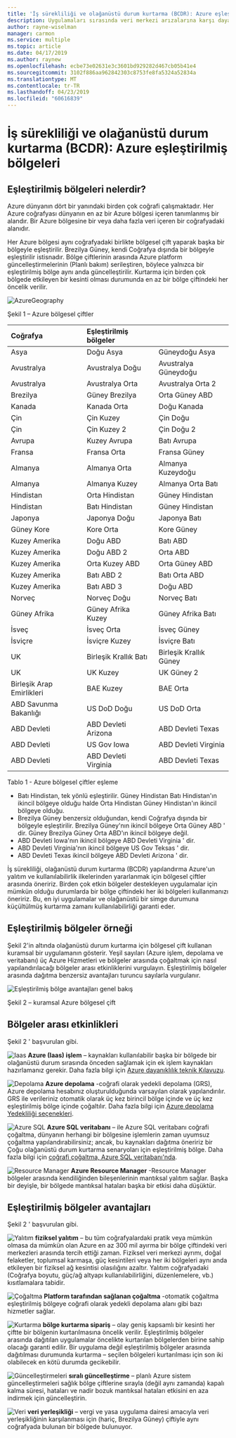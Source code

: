 ```yaml
---
title: 'İş sürekliliği ve olağanüstü durum kurtarma (BCDR): Azure eşleştirilmiş bölgeleri | Microsoft Docs'
description: Uygulamaları sırasında veri merkezi arızalarına karşı dayanıklı olmasını sağlamak için Azure bölgesel eşleme hakkında bilgi edinin.
author: rayne-wiselman
manager: carmon
ms.service: multiple
ms.topic: article
ms.date: 04/17/2019
ms.author: raynew
ms.openlocfilehash: ecbe73e02631e3c3601bd929282d467cb05b41e4
ms.sourcegitcommit: 3102f886aa962842303c8753fe8fa5324a52834a
ms.translationtype: MT
ms.contentlocale: tr-TR
ms.lasthandoff: 04/23/2019
ms.locfileid: "60616839"
---
```

# <a name="business-continuity-and-disaster-recovery-bcdr-azure-paired-regions"></a>İş sürekliliği ve olağanüstü durum kurtarma (BCDR): Azure eşleştirilmiş bölgeleri

## <a name="what-are-paired-regions"></a>Eşleştirilmiş bölgeleri nelerdir?

Azure dünyanın dört bir yanındaki birden çok coğrafi çalışmaktadır. Her Azure coğrafyası dünyanın en az bir Azure bölgesi içeren tanımlanmış bir alandır. Bir Azure bölgesine bir veya daha fazla veri içeren bir coğrafyadaki alanıdır.

Her Azure bölgesi aynı coğrafyadaki birlikte bölgesel çift yaparak başka bir bölgeyle eşleştirilir. Brezilya Güney, kendi Coğrafya dışında bir bölgeyle eşleştirilir istisnadır. Bölge çiftlerinin arasında Azure platform güncelleştirmelerinin (Planlı bakım) serileştiren, böylece yalnızca bir eşleştirilmiş bölge aynı anda güncelleştirilir. Kurtarma için birden çok bölgede etkileyen bir kesinti olması durumunda en az bir bölge çiftindeki her öncelik verilir.

![AzureGeography](./media/best-practices-availability-paired-regions/GeoRegionDataCenter.png)

Şekil 1 – Azure bölgesel çiftler

| Coğrafya | Eşleştirilmiş bölgeler |  |
|:--- |:--- |:--- |
| Asya |Doğu Asya |Güneydoğu Asya |
| Avustralya |Avustralya Doğu |Avustralya Güneydoğu |
| Avustralya |Avustralya Orta |Avustralya Orta 2 |
| Brezilya |Güney Brezilya |Orta Güney ABD |
| Kanada |Kanada Orta |Doğu Kanada |
| Çin |Çin Kuzey |Çin Doğu|
| Çin |Çin Kuzey 2 |Çin Doğu 2|
| Avrupa |Kuzey Avrupa |Batı Avrupa |
| Fransa |Fransa Orta|Fransa Güney|
| Almanya |Almanya Orta |Almanya Kuzeydoğu |
| Almanya |Almanya Kuzey | Almanya Orta Batı
| Hindistan |Orta Hindistan |Güney Hindistan |
| Hindistan |Batı Hindistan |Güney Hindistan |
| Japonya |Japonya Doğu |Japonya Batı |
| Güney Kore |Kore Orta |Kore Güney |
| Kuzey Amerika |Doğu ABD |Batı ABD |
| Kuzey Amerika |Doğu ABD 2 |Orta ABD |
| Kuzey Amerika |Orta Kuzey ABD |Orta Güney ABD |
| Kuzey Amerika |Batı ABD 2 |Batı Orta ABD 
| Kuzey Amerika |Batı ABD 3 |Doğu ABD
| Norveç |Norveç Doğu |Norveç Batı
| Güney Afrika | Güney Afrika Kuzey | Güney Afrika Batı
| İsveç |İsveç Orta |İsveç Güney
| İsviçre | İsviçre Kuzey | İsviçre Batı
| UK |Birleşik Krallık Batı |Birleşik Krallık Güney |
| UK |UK Kuzey |UK Güney 2
| Birleşik Arap Emirlikleri | BAE Kuzey | BAE Orta
| ABD Savunma Bakanlığı |US DoD Doğu |US DoD Orta |
| ABD Devleti |ABD Devleti Arizona |ABD Devleti Texas |
| ABD Devleti |US Gov Iowa |ABD Devleti Virginia |
| ABD Devleti |ABD Devleti Virginia |ABD Devleti Texas |

Tablo 1 - Azure bölgesel çiftler eşleme

- Batı Hindistan, tek yönlü eşleştirilir. Güney Hindistan Batı Hindistan'ın ikincil bölgeye olduğu halde Orta Hindistan Güney Hindistan'ın ikincil bölgeye olduğu.
- Brezilya Güney benzersiz olduğundan, kendi Coğrafya dışında bir bölgeyle eşleştirilir. Brezilya Güney'nın ikincil bölgeye Orta Güney ABD ' dir. Güney Brezilya Güney Orta ABD'ın ikincil bölgeye değil.
- ABD Devleti Iowa'nın ikincil bölgeye ABD Devleti Virginia ' dir.
- ABD Devleti Virginia'nın ikincil bölgeye US Gov Teksas ' dir.
- ABD Devleti Texas ikincil bölgeye ABD Devleti Arizona ' dir.


İş sürekliliği, olağanüstü durum kurtarma (BCDR) yapılandırma Azure'un yalıtım ve kullanılabilirlik ilkelerinden yararlanmak için bölgesel çiftler arasında öneririz. Birden çok etkin bölgeler destekleyen uygulamalar için mümkün olduğu durumlarda bir bölge çiftindeki her iki bölgeleri kullanmanızı öneririz. Bu, en iyi uygulamalar ve olağanüstü bir simge durumuna küçültülmüş kurtarma zamanı kullanılabilirliği garanti eder. 

## <a name="an-example-of-paired-regions"></a>Eşleştirilmiş bölgeler örneği
Şekil 2'in altında olağanüstü durum kurtarma için bölgesel çift kullanan kuramsal bir uygulamanın gösterir. Yeşil sayıları (Azure işlem, depolama ve veritabanı) üç Azure Hizmetleri ve bölgeler arasında çoğaltmak için nasıl yapılandırılacağı bölgeler arası etkinliklerini vurgulayın. Eşleştirilmiş bölgeler arasında dağıtma benzersiz avantajları turuncu sayılarla vurgulanır.

![Eşleştirilmiş bölge avantajları genel bakış](./media/best-practices-availability-paired-regions/PairedRegionsOverview2.png)

Şekil 2 – kuramsal Azure bölgesel çift

## <a name="cross-region-activities"></a>Bölgeler arası etkinlikleri
Şekil 2 ' başvurulan gibi.

![Iaas](./media/best-practices-availability-paired-regions/1Green.png) **Azure (Iaas) işlem** – kaynakları kullanılabilir başka bir bölgede bir olağanüstü durum sırasında önceden sağlamak için ek işlem kaynakları hazırlamanız gerekir. Daha fazla bilgi için [Azure dayanıklılık teknik Kılavuzu](resiliency/resiliency-technical-guidance.md).

![Depolama](./media/best-practices-availability-paired-regions/2Green.png) **Azure depolama** -coğrafi olarak yedekli depolama (GRS), Azure depolama hesabınız oluşturulduğunda varsayılan olarak yapılandırılır. GRS ile verileriniz otomatik olarak üç kez birincil bölge içinde ve üç kez eşleştirilmiş bölge içinde çoğaltılır. Daha fazla bilgi için [Azure depolama Yedekliliği seçenekleri](storage/common/storage-redundancy.md).

![Azure SQL](./media/best-practices-availability-paired-regions/3Green.png) **Azure SQL veritabanı** – ile Azure SQL veritabanı coğrafi çoğaltma, dünyanın herhangi bir bölgesine işlemlerin zaman uyumsuz çoğaltma yapılandırabilirsiniz; ancak, bu kaynakları dağıtma öneririz bir Çoğu olağanüstü durum kurtarma senaryoları için eşleştirilmiş bölge. Daha fazla bilgi için [coğrafi çoğaltma, Azure SQL veritabanı'nda](sql-database/sql-database-geo-replication-overview.md).

![Resource Manager](./media/best-practices-availability-paired-regions/4Green.png) **Azure Resource Manager** -Resource Manager bölgeler arasında kendiliğinden bileşenlerinin mantıksal yalıtım sağlar. Başka bir deyişle, bir bölgede mantıksal hataları başka bir etkisi daha düşüktür.

## <a name="benefits-of-paired-regions"></a>Eşleştirilmiş bölgeler avantajları
Şekil 2 ' başvurulan gibi.  

![Yalıtım](./media/best-practices-availability-paired-regions/5Orange.png)
**fiziksel yalıtım** – bu tüm coğrafyalardaki pratik veya mümkün olmasa da mümkün olan Azure en az 300 mil ayırma bir bölge çiftindeki veri merkezleri arasında tercih ettiği zaman. Fiziksel veri merkezi ayrımı, doğal felaketler, toplumsal karmaşa, güç kesintileri veya her iki bölgeleri aynı anda etkileyen bir fiziksel ağ kesintisi olasılığını azaltır. Yalıtım coğrafyadaki (Coğrafya boyutu, güç/ağ altyapı kullanılabilirliğini, düzenlemelere, vb.) kısıtlamalara tabidir.  

![Çoğaltma](./media/best-practices-availability-paired-regions/6Orange.png)
**Platform tarafından sağlanan çoğaltma** -otomatik çoğaltma eşleştirilmiş bölgeye coğrafi olarak yedekli depolama alanı gibi bazı hizmetler sağlar.

![Kurtarma](./media/best-practices-availability-paired-regions/7Orange.png)
**bölge kurtarma sipariş** – olay geniş kapsamlı bir kesinti her çiftte bir bölgenin kurtarılmasına öncelik verilir. Eşleştirilmiş bölgeler arasında dağıtılan uygulamalar öncelikte kurtarılan bölgelerden birine sahip olacağı garanti edilir. Bir uygulama değil eşleştirilmiş bölgeler arasında dağıtılması durumunda kurtarma – seçilen bölgeleri kurtarılması için son iki olabilecek en kötü durumda gecikebilir.

![Güncelleştirmeleri](./media/best-practices-availability-paired-regions/8Orange.png)
**sıralı güncelleştirme** – planlı Azure sistem güncelleştirmeleri sağlık bölge çiftlerine sırayla (değil aynı zamanda) kapalı kalma süresi, hataları ve nadir bozuk mantıksal hataları etkisini en aza indirmek için güncelleştirin.

![Veri](./media/best-practices-availability-paired-regions/9Orange.png)
**veri yerleşikliği** – vergi ve yasa uygulama dairesi amacıyla veri yerleşikliğinin karşılanması için (hariç, Brezilya Güney) çiftiyle aynı coğrafyada bulunan bir bölgede bulunuyor.
